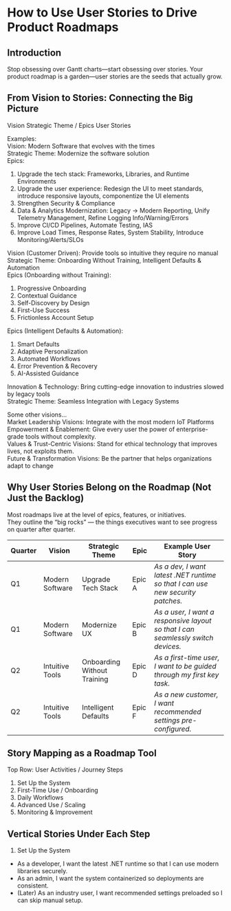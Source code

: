 ﻿# How to Use User Stories to Drive Product Roadmaps

## Introduction
Stop obsessing over Gantt charts—start obsessing over stories.
Your product roadmap is a garden—user stories are the seeds that actually grow.

## From Vision to Stories: Connecting the Big Picture
Vision
Strategic Theme / Epics
User Stories

Examples:  
Vision: Modern Software that evolves with the times  
Strategic Theme: Modernize the software solution  
Epics:  
1. Upgrade the tech stack: Frameworks, Libraries, and Runtime Environments
2. Upgrade the user experience: Redesign the UI to meet standards, introduce responsive layouts, componentize the UI elements
3. Strengthen Security & Compliance
4. Data & Analytics Modernization: Legacy -> Modern Reporting, Unify Telemetry Management, Refine Logging Info/Warning/Errors
5. Improve CI/CD Pipelines, Automate Testing, IAS
6. Improve Load Times, Response Rates, System Stability, Introduce Monitoring/Alerts/SLOs

Vision (Customer Driven): Provide tools so intuitive they require no manual  
Strategic Theme: Onboarding Without Training, Intelligent Defaults & Automation  
Epics (Onboarding without Training):  
1. Progressive Onboarding  
2. Contextual Guidance  
3. Self-Discovery by Design  
4. First-Use Success  
5. Frictionless Account Setup  

Epics (Intelligent Defaults & Automation):  
1. Smart Defaults  
2. Adaptive Personalization  
3. Automated Workflows  
4. Error Prevention & Recovery  
5. AI-Assisted Guidance  

Innovation & Technology: Bring cutting-edge innovation to industries slowed by legacy tools  
Strategic Theme: Seamless Integration with Legacy Systems  

Some other visions...  
Market Leadership Visions: Integrate with the most modern IoT Platforms  
Empowerment & Enablement: Give every user the power of enterprise-grade tools without complexity.  
Values & Trust-Centric Visions: Stand for ethical technology that improves lives, not exploits them.  
Future & Transformation Visions: Be the partner that helps organizations adapt to change

## Why User Stories Belong on the Roadmap (Not Just the Backlog)

Most roadmaps live at the level of epics, features, or initiatives.  
They outline the “big rocks” — the things executives want to see progress on quarter after quarter.    

| Quarter | Vision          | Strategic Theme             | Epic   | Example User Story                                                               |
|---------| --------------- | --------------------------- | ------ | -------------------------------------------------------------------------------- |
| Q1      | Modern Software | Upgrade Tech Stack          | Epic A | *As a dev, I want latest .NET runtime so that I can use new security patches.*   |
| Q1      | Modern Software | Modernize UX                | Epic B | *As a user, I want a responsive layout so that I can seamlessly switch devices.* |
| Q2      | Intuitive Tools | Onboarding Without Training | Epic D | *As a first-time user, I want to be guided through my first key task.*           |
| Q2      | Intuitive Tools | Intelligent Defaults        | Epic F | *As a new customer, I want recommended settings pre-configured.*                 |

## Story Mapping as a Roadmap Tool  

Top Row: User Activities / Journey Steps  
1. Set Up the System  
2. First-Time Use / Onboarding  
3. Daily Workflows  
4. Advanced Use / Scaling  
5. Monitoring & Improvement

## Vertical Stories Under Each Step
1. Set Up the System
* As a developer, I want the latest .NET runtime so that I can use modern libraries securely.
* As an admin, I want the system containerized so deployments are consistent.
* (Later) As an industry user, I want recommended settings preloaded so I can skip manual setup.